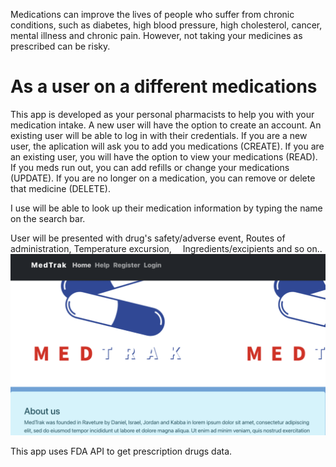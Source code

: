 Medications can improve the lives of people who suffer from chronic conditions, such as diabetes, high blood pressure, high cholesterol, cancer, mental illness and chronic pain. However, not taking your medicines as prescribed can be risky.



# As a user on a different medications

This app is developed as your personal pharmacists to help you with your medication intake.
A new user will have the option to create an account.
An existing user will be able to log in with their credentials.
If you are a new user, the aplication will ask you to add you medications (CREATE).
If you are an existing user, you will have the option to view your medications (READ).
If you meds run out, you can add refills or change your medications (UPDATE).
If you are no longer on a medication, you can remove or delete that medicine (DELETE).

I use will be able to look up their medication information by typing the name on the search bar.

User will be presented with drug's safety/adverse event, Routes of administration, Temperature excursion,  Ingredients/excipients and so on..
![](public/images/medtrak.png)

This app uses FDA API to get prescription drugs data.




  
